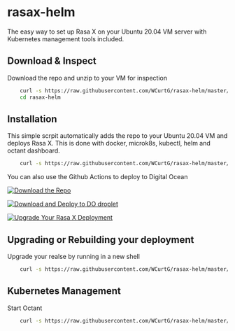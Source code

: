 
# rasax-helm

The easy way to set up Rasa X on your Ubuntu 20.04 VM server with Kubernetes management tools included.

<!-- [![GitHub Super-Linter](https://github.com/WCurtG/rasax-helm/workflows/Lint%20Code%20Base/badge.svg)](https://github.com/marketplace/actions/super-linter) -->

## Download & Inspect

Download the repo and unzip to your VM for inspection

```bash
    curl -s https://raw.githubusercontent.com/WCurtG/rasax-helm/master/Install/download.sh | sudo bash &&
    cd rasax-helm
```

## Installation

This simple scrpit automatically adds the repo to your Ubuntu 20.04 VM and deploys Rasa X. This is done with docker, microk8s, kubectl, helm and octant dashboard.

```bash
    curl -s https://raw.githubusercontent.com/WCurtG/rasax-helm/master/Install/download.sh | sudo bash && rasax-helm/Install/./rxhelm.sh
```

You can also use the Github Actions to deploy to Digital Ocean

[![Download the Repo](https://github.com/WCurtG/rasax-helm/actions/workflows/download.yml/badge.svg)](https://github.com/WCurtG/rasax-helm/actions/workflows/download.yml)

[![Download and Deploy to DO droplet](https://github.com/WCurtG/rasax-helm/actions/workflows/deploy_rasax_new.yml/badge.svg)](https://github.com/WCurtG/rasax-helm/actions/workflows/deploy_rasax_new.yml)

[![Upgrade Your Rasa X Deployment](https://github.com/WCurtG/rasax-helm/actions/workflows/deploy_rasax_new.yml/badge.svg)](https://github.com/WCurtG/rasax-helm/actions/workflows/upgrade_current_rasax.yml)

## Upgrading or Rebuilding your deployment

Upgrade your realse by running in a new shell

```bash
    curl -s https://raw.githubusercontent.com/WCurtG/rasax-helm/master/Upgrade/upgrade.sh | sudo bash
```

## Kubernetes Management

Start Octant

```bash
    curl -s https://raw.githubusercontent.com/WCurtG/rasax-helm/master/Install/octant.sh | sudo bash
```
